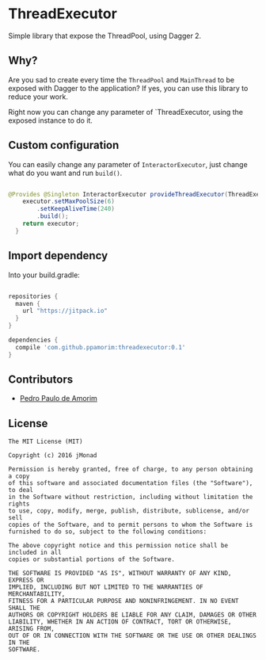 # ThreadExecutor
Simple library that expose the ThreadPool, using Dagger 2.

Why?
----

Are you sad to create every time the `ThreadPool` and `MainThread` to be exposed with
Dagger to the application? If yes, you can use this library to reduce your work.

Right now you can change any parameter of `ThreadExecutor, using the exposed instance
to do it.

Custom configuration
--------------------

You can easily change any parameter of `InteractorExecutor`, just change what do you want and run `build()`.

```java

@Provides @Singleton InteractorExecutor provideThreadExecutor(ThreadExecutor executor) {
    executor.setMaxPoolSize(6)
        .setKeepAliveTime(240)
        .build();
    return executor;
  }

```

Import dependency
-----------------

Into your build.gradle:

```groovy

repositories {
  maven {
    url "https://jitpack.io"
  }
}

dependencies {
  compile 'com.github.ppamorim:threadexecutor:0.1'
}
```

Contributors
------------

* [Pedro Paulo de Amorim][11]

License
-------

```
The MIT License (MIT)

Copyright (c) 2016 jMonad

Permission is hereby granted, free of charge, to any person obtaining a copy
of this software and associated documentation files (the "Software"), to deal
in the Software without restriction, including without limitation the rights
to use, copy, modify, merge, publish, distribute, sublicense, and/or sell
copies of the Software, and to permit persons to whom the Software is
furnished to do so, subject to the following conditions:

The above copyright notice and this permission notice shall be included in all
copies or substantial portions of the Software.

THE SOFTWARE IS PROVIDED "AS IS", WITHOUT WARRANTY OF ANY KIND, EXPRESS OR
IMPLIED, INCLUDING BUT NOT LIMITED TO THE WARRANTIES OF MERCHANTABILITY,
FITNESS FOR A PARTICULAR PURPOSE AND NONINFRINGEMENT. IN NO EVENT SHALL THE
AUTHORS OR COPYRIGHT HOLDERS BE LIABLE FOR ANY CLAIM, DAMAGES OR OTHER
LIABILITY, WHETHER IN AN ACTION OF CONTRACT, TORT OR OTHERWISE, ARISING FROM,
OUT OF OR IN CONNECTION WITH THE SOFTWARE OR THE USE OR OTHER DEALINGS IN THE
SOFTWARE.
```

[11]: https://github.com/ppamorim